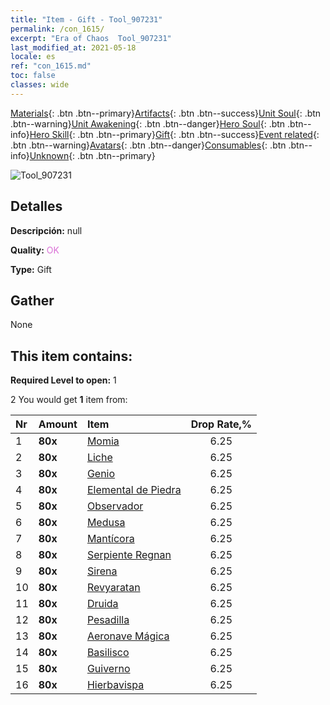 ```yaml
---
title: "Item - Gift - Tool_907231"
permalink: /con_1615/
excerpt: "Era of Chaos  Tool_907231"
last_modified_at: 2021-05-18
locale: es
ref: "con_1615.md"
toc: false
classes: wide
---
```

 [Materials](/ItemsES/){: .btn .btn--primary}[Artifacts](/ItemsES/Artifacts/){: .btn .btn--success}[Unit Soul](/ItemsES/UnitSoul/){: .btn .btn--warning}[Unit Awakening](/ItemsES/UnitAwakening/){: .btn .btn--danger}[Hero Soul](/ItemsES/HeroSoul/){: .btn .btn--info}[Hero Skill](/ItemsES/HeroSkill/){: .btn .btn--primary}[Gift](/ItemsES/Gift/){: .btn .btn--success}[Event related](/ItemsES/Events/){: .btn .btn--warning}[Avatars](/ItemsES/Avatars/){: .btn .btn--danger}[Consumables](/ItemsES/Consumables/){: .btn .btn--info}[Unknown](/ItemsES/Unknown/){: .btn .btn--primary}

 ![Tool_907231](/images/t/i_907167.png)

## Detalles
 **Descripción:** null

 **Quality:** <span style="color: #DA70D6">OK</span>

 **Type:** Gift

## Gather

  None

## This item contains:

 **Required Level to open:** 1

 2 You would get **1** item  from:

  | Nr | Amount |     Item    | Drop Rate,% |
  |:---|:-------|:------------|:---------:|
  | 1 |  **80x** | [Momia](/ItemsES/unt_215/) | 6.25 | 
  | 2 |  **80x** | [Liche](/ItemsES/unt_212/) | 6.25 | 
  | 3 |  **80x** | [Genio](/ItemsES/unt_239/) | 6.25 | 
  | 4 |  **80x** | [Elemental de Piedra](/ItemsES/unt_266/) | 6.25 | 
  | 5 |  **80x** | [Observador](/ItemsES/unt_246/) | 6.25 | 
  | 6 |  **80x** | [Medusa](/ItemsES/unt_247/) | 6.25 | 
  | 7 |  **80x** | [Mantícora](/ItemsES/unt_249/) | 6.25 | 
  | 8 |  **80x** | [Serpiente Regnan](/ItemsES/unt_276/) | 6.25 | 
  | 9 |  **80x** | [Sirena](/ItemsES/unt_277/) | 6.25 | 
  | 10 |  **80x** | [Revyaratan](/ItemsES/unt_280/) | 6.25 | 
  | 11 |  **80x** | [Druida](/ItemsES/unt_206/) | 6.25 | 
  | 12 |  **80x** | [Pesadilla](/ItemsES/unt_233/) | 6.25 | 
  | 13 |  **80x** | [Aeronave Mágica](/ItemsES/unt_242/) | 6.25 | 
  | 14 |  **80x** | [Basilisco](/ItemsES/unt_256/) | 6.25 | 
  | 15 |  **80x** | [Guiverno](/ItemsES/unt_258/) | 6.25 | 
  | 16 |  **80x** | [Hierbavispa](/ItemsES/unt_260/) | 6.25 | 

